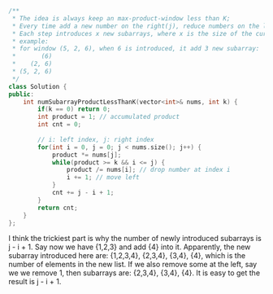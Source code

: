 ```cpp
/**
 * The idea is always keep an max-product-window less than K;
 * Every time add a new number on the right(j), reduce numbers on the left(i), until the subarray product fit less than k again, (subarray could be empty);
 * Each step introduces x new subarrays, where x is the size of the current window (j + 1 - i);
 * example:
 * for window (5, 2, 6), when 6 is introduced, it add 3 new subarray:
 *       (6)
 *    (2, 6)
 * (5, 2, 6)
 */
class Solution {
public:
    int numSubarrayProductLessThanK(vector<int>& nums, int k) {
        if(k == 0) return 0;
        int product = 1; // accumulated product
        int cnt = 0;
        
        // i: left index, j: right index
        for(int i = 0, j = 0; j < nums.size(); j++) {
            product *= nums[j];
            while(product >= k && i <= j) {
                product /= nums[i]; // drop number at index i
                i += 1; // move left
            }
            cnt += j - i + 1;
        }
        return cnt;
    }
};
```

I think the trickiest part is why the number of newly introduced subarrays is j - i + 1.
Say now we have {1,2,3} and add {4} into it. Apparently, the new subarray introduced here are:
{1,2,3,4}, {2,3,4}, {3,4}, {4}, which is the number of elements in the new list.
If we also remove some at the left, say we we remove 1, then subarrays are:
{2,3,4}, {3,4}, {4}. It is easy to get the result is j - i + 1.